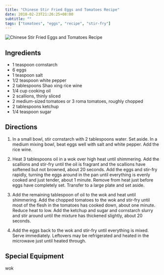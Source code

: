 ```yaml
---
title: "Chinese Stir Fried Eggs and Tomatoes Recipe"
date: 2018-02-23T21:26:25+08:00
subtitle: ""
tags: ["tomatoes", "eggs", "recipe", "stir-fry"]
---
```


![Chinese Stir Fried Eggs and Tomatoes Recipe](https://res.cloudinary.com/chinesedishes/image/upload/v1519393495/maxresdefault.jpg)

## Ingredients

- 1 teaspoon cornstarch
- 6 eggs
- 1 teaspoon salt
- 1/2 teaspoon white pepper
- 2 tablespoons Shao xing rice wine
- 1/4 cup cooking oil
- 2 scallions, thinly sliced
- 2 medium-sized tomatoes or 3 roma tomatoes, roughly chopped
- 2 tablespoons ketchup
- 1/4 teaspoon sugar

## Directions

1. In a small bowl, stir cornstarch with 2 tablespoons water. Set aside. In a medium mixing bowl, beat eggs well with salt and white pepper. Add the rice wine.

2. Heat 3 tablespoons oil in a wok over high heat until shimmering. Add the scallions and stir-fry until the oil is fragrant and the scallions have softened but not browned, about 20 seconds. Add the eggs and stir-fry rapidly, turning the eggs around in the pan until everything is evenly cooked and just tender, about 1 minute. Remove from heat just before eggs have completely set. Transfer to a large plate and set aside.

3. Add the remaining tablespoon of oil to the wok and heat until shimmering. Add the chopped tomatoes to the wok and stir-fry until most of the flesh in the tomatoes has cooked down, about one minute. Reduce heat to low. Add the ketchup and sugar and cornstarch slurry and stir around until the mixture has thickened slightly, about 20 seconds.

4. Add the eggs back to the wok and stir-fry until everything is mixed. Serve immediately. Leftovers may be refrigerated and heated in the microwave just until heated through.

## Special Equipment

wok
